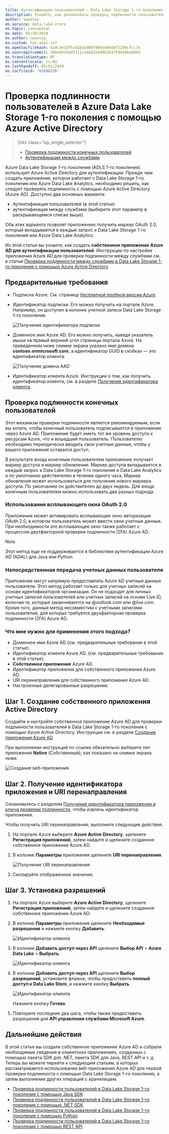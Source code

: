 ```yaml
---
title: Аутентификация пользователей — Data Lake Storage 1-го поколения с Azure AD
description: Узнайте, как реализовать проверку подлинности пользователей в Azure Data Lake Storage 1-го поколения с помощью Azure Active Directory
author: twooley
ms.service: data-lake-store
ms.topic: conceptual
ms.date: 05/29/2018
ms.author: twooley
ms.custom: has-adal-ref
ms.openlocfilehash: 5a0c3e1df5cd283ad08f905ed0bd4f329dcfcc7e
ms.sourcegitcommit: 366e95d58d5311ca4b62e6d0b2b47549e06a0d6d
ms.translationtype: MT
ms.contentlocale: ru-RU
ms.lasthandoff: 05/01/2020
ms.locfileid: "82688236"
---
```

# <a name="end-user-authentication-with-azure-data-lake-storage-gen1-using-azure-active-directory"></a>Проверка подлинности пользователей в Azure Data Lake Storage 1-го поколения с помощью Azure Active Directory
> [!div class="op_single_selector"]
> * [Проверка подлинности конечных пользователей](data-lake-store-end-user-authenticate-using-active-directory.md)
> * [Аутентификация между службами](data-lake-store-service-to-service-authenticate-using-active-directory.md)
>
>

Azure Data Lake Storage 1-го поколения (ADLS 1-го поколения) использует Azure Active Directory для аутентификации. Прежде чем создать приложение, которое работает с Data Lake Storage 1-го поколения или Azure Data Lake Analytics, необходимо решить, как следует проверять подлинность с помощью Azure Active Directory (Azure AD). Доступно два основных варианта:

* Аутентификация пользователей (в этой статье)
* аутентификация между службами (выберите этот параметр в раскрывающемся списке выше).

Оба этих варианта позволят приложению получить маркер OAuth 2.0, который вкладывается в каждый запрос к Data Lake Storage 1-го поколения или Azure Data Lake Analytics.

Из этой статьи вы узнаете, как создать **собственное приложение Azure AD для аутентификации пользователей**. Инструкции по настройке приложения Azure AD для проверки подлинности между службами см. в статье [Проверка подлинности между службами в Data Lake Storage 1-го поколения с помощью Azure Active Directory](data-lake-store-authenticate-using-active-directory.md).

## <a name="prerequisites"></a>Предварительные требования
* Подписка Azure. См. страницу [бесплатной пробной версии Azure](https://azure.microsoft.com/pricing/free-trial/).

* Идентификатор подписки. Его можно получить на портале Azure. Например, он доступен в колонке учетной записи Data Lake Storage 1-го поколения.

    ![Получение идентификатора подписки](./media/data-lake-store-end-user-authenticate-using-active-directory/get-subscription-id.png)

* Доменное имя Azure AD. Его можно получить, наведя указатель мыши на правый верхний угол страницы портала Azure. На приведенном ниже снимке экрана указано имя домена **contoso.onmicrosoft.com**, а идентификатор GUID в скобках — это идентификатор клиента.

    ![Получение домена AAD](./media/data-lake-store-end-user-authenticate-using-active-directory/get-aad-domain.png)

* Идентификатор клиента Azure. Инструкции о том, как получить идентификатор клиента, см. в разделе [Получение идентификатора клиента](../active-directory/develop/howto-create-service-principal-portal.md#get-values-for-signing-in).

## <a name="end-user-authentication"></a>Проверка подлинности конечных пользователей
Этот механизм проверки подлинности является рекомендуемым, если вы хотите, чтобы конечный пользователь подписывается в приложение через Azure AD. Приложение будет иметь тот же уровень доступа к ресурсам Azure, что и вошедший пользователь. Пользователю необходимо периодически вводить свои учетные данные, чтобы у вашего приложения оставался доступ.

В результате входа конечным пользователем приложение получает маркер доступа и маркер обновления. Маркер доступа вкладывается в каждый запрос к Data Lake Storage 1-го поколения и Data Lake Analytics и по умолчанию действителен в течение одного часа. Маркер обновления может использоваться для получения нового маркера доступа. По умолчанию он действителен до двух недель. Для входа конечным пользователем можно использовать два разных подхода.

### <a name="using-the-oauth-20-pop-up"></a>Использование всплывающего окна OAuth 2.0
Приложение может активировать всплывающее окно авторизации OAuth 2.0, в котором пользователь может ввести свои учетные данные. При необходимости это всплывающее окно также работает с процессом двухфакторной проверки подлинности (2FA) Azure AD.

> [!NOTE]
> Этот метод еще не поддерживается в библиотеке аутентификации Azure AD (ADAL) для Java или Python.
>
>

### <a name="directly-passing-in-user-credentials"></a>Непосредственная передача учетных данных пользователя
Приложение могут напрямую предоставлять Azure AD учетные данные пользователя. Этот метод работает только для учетных записей на основе идентификаторов организации. Он не подходит для личных учетных записей пользователей или учетных записей на основе Live ID, включая те, которые заканчиваются на @outlook.com или @live.com. Кроме того, данный метод несовместим с учетными записями пользователей, для которых требуется двухфакторная проверка подлинности (2FA) Azure AD.

### <a name="what-do-i-need-for-this-approach"></a>Что мне нужно для применения этого подхода?
* Доменное имя Azure AD (см. предварительные требования в этой статье).
* Идентификатор клиента Azure AD. (см. предварительные требования в этой статье).
* **Собственное приложение** Azure AD.
* Идентификатор приложения для собственного приложения Azure AD.
* URI перенаправления для собственного приложения Azure AD.
* Настроенные делегированные разрешения.


## <a name="step-1-create-an-active-directory-native-application"></a>Шаг 1. Создание собственного приложения Active Directory

Создайте и настройте собственное приложение Azure AD для проверки подлинности пользователей в Data Lake Storage 1-го поколения с помощью Azure Active Directory. Инструкции см. в разделе [Создание приложения Azure AD](../active-directory/develop/howto-create-service-principal-portal.md).

При выполнении инструкций по ссылке обязательно выберите тип приложения **Native** (Собственный), как показано на снимке экрана ниже.

![Создание веб-приложения](./media/data-lake-store-end-user-authenticate-using-active-directory/azure-active-directory-create-native-app.png "Создание собственного приложения")

## <a name="step-2-get-application-id-and-redirect-uri"></a>Шаг 2. Получение идентификатора приложения и URI перенаправления

Ознакомьтесь с разделом [Получение идентификатора приложения и ключа проверки подлинности](../active-directory/develop/howto-create-service-principal-portal.md#get-values-for-signing-in), чтобы извлечь идентификатор приложения.

Чтобы получить URI перенаправления, выполните следующие действия.

1. На портале Azure выберите **Azure Active Directory**, щелкните **Регистрация приложений**, затем найдите и щелкните созданное собственное приложение Azure AD.

2. В колонке **Параметры** приложения щелкните **URI перенаправления**.

    ![Получение URI перенаправления](./media/data-lake-store-end-user-authenticate-using-active-directory/azure-active-directory-redirect-uri.png)

3. Скопируйте отображенное значение.


## <a name="step-3-set-permissions"></a>Шаг 3. Установка разрешений

1. На портале Azure выберите **Azure Active Directory**, щелкните **Регистрация приложений**, затем найдите и щелкните созданное собственное приложение Azure AD.

2. В колонке **Параметры** приложения щелкните **Необходимые разрешения** и нажмите кнопку **Добавить**.

    ![Идентификатор клиента](./media/data-lake-store-end-user-authenticate-using-active-directory/aad-end-user-auth-set-permission-1.png)

3. В колонке **Добавить доступ через API** щелкните **Выбор API** > **Azure Data Lake** > **Выбрать**.

    ![Идентификатор клиента](./media/data-lake-store-end-user-authenticate-using-active-directory/aad-end-user-auth-set-permission-2.png)

4.  В колонке **Добавить доступ через API** щелкните **Выбор разрешений**, установите флажок, чтобы предоставить **полный доступ к Data Lake Store**, и нажмите кнопку **Выбрать**.

    ![Идентификатор клиента](./media/data-lake-store-end-user-authenticate-using-active-directory/aad-end-user-auth-set-permission-3.png)

    Нажмите кнопку **Готово**.

5. Повторите последние два шага, чтобы также предоставить разрешения для **API управления службами Microsoft Azure**.

## <a name="next-steps"></a>Дальнейшие действия
В этой статье вы создали собственное приложение Azure AD и собрали необходимые сведения в клиентских приложениях, созданных с помощью пакета SDK для .NET, пакета SDK для Java, REST API и т. д. Теперь вы можете перейти к следующим статьям, в которых рассматривается использование веб-приложения Azure AD для первой проверки подлинности с помощью Data Lake Storage 1-го поколения, а затем выполнение других операций с хранилищем.

* [Проверка подлинности пользователей в Data Lake Storage 1-го поколения с помощью Java SDK](data-lake-store-end-user-authenticate-java-sdk.md)
* [Проверка подлинности пользователей в Data Lake Storage 1-го поколения с помощью .NET SDK](data-lake-store-end-user-authenticate-net-sdk.md)
* [Проверка подлинности пользователей в Data Lake Storage 1-го поколения с помощью Python](data-lake-store-end-user-authenticate-python.md)
* [Проверка подлинности пользователей в Data Lake Storage 1-го поколения с помощью REST API](data-lake-store-end-user-authenticate-rest-api.md)
